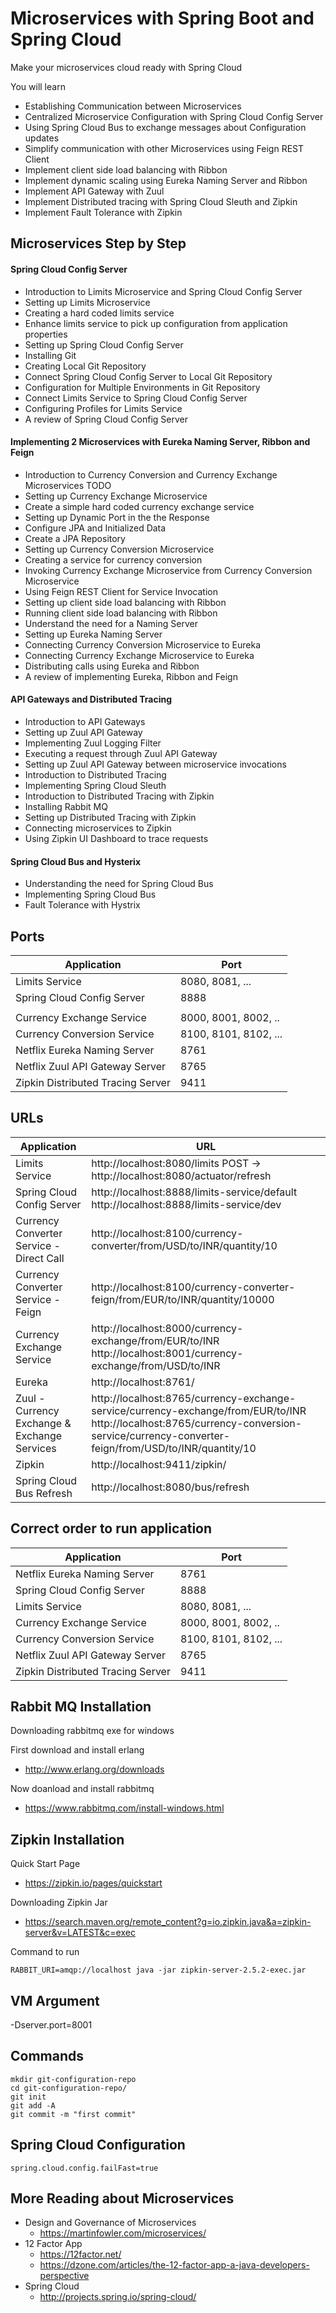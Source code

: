 # Microservices with Spring Boot and Spring Cloud

Make your microservices cloud ready with Spring Cloud

You will learn
- Establishing Communication between Microservices
- Centralized Microservice Configuration with Spring Cloud Config Server
- Using Spring Cloud Bus to exchange messages about Configuration updates
- Simplify communication with other Microservices using Feign REST Client
- Implement client side load balancing with Ribbon
- Implement dynamic scaling using Eureka Naming Server and Ribbon
- Implement API Gateway with Zuul
- Implement Distributed tracing with Spring Cloud Sleuth and Zipkin
- Implement Fault Tolerance with Zipkin

## Microservices Step by Step

#### Spring Cloud Config Server
-  Introduction to Limits Microservice and Spring Cloud Config Server
-  Setting up Limits Microservice
-  Creating a hard coded limits service
-  Enhance limits service to pick up configuration from application properties
-  Setting up Spring Cloud Config Server
-  Installing Git
-  Creating Local Git Repository
-  Connect Spring Cloud Config Server to Local Git Repository
-  Configuration for Multiple Environments in Git Repository
-  Connect Limits Service to Spring Cloud Config Server
-  Configuring Profiles for Limits Service
-  A review of Spring Cloud Config Server

#### Implementing 2 Microservices with Eureka Naming Server, Ribbon and Feign
- Introduction to Currency Conversion and Currency Exchange Microservices TODO
- Setting up Currency Exchange Microservice
- Create a simple hard coded currency exchange service
- Setting up Dynamic Port in the the Response
- Configure JPA and Initialized Data
- Create a JPA Repository
- Setting up Currency Conversion Microservice
- Creating a service for currency conversion
- Invoking Currency Exchange Microservice from Currency Conversion Microservice
- Using Feign REST Client for Service Invocation
- Setting up client side load balancing with Ribbon
- Running client side load balancing with Ribbon
- Understand the need for a Naming Server
- Setting up Eureka Naming Server
- Connecting Currency Conversion Microservice to Eureka
- Connecting Currency Exchange Microservice to Eureka
- Distributing calls using Eureka and Ribbon
- A review of implementing Eureka, Ribbon and Feign

#### API Gateways and Distributed Tracing
- Introduction to API Gateways
- Setting up Zuul API Gateway
- Implementing Zuul Logging Filter
- Executing a request through Zuul API Gateway
- Setting up Zuul API Gateway between microservice invocations
- Introduction to Distributed Tracing
- Implementing Spring Cloud Sleuth
- Introduction to Distributed Tracing with Zipkin
- Installing Rabbit MQ
- Setting up Distributed Tracing with Zipkin
- Connecting microservices to Zipkin
- Using Zipkin UI Dashboard to trace requests

#### Spring Cloud Bus and Hysterix
- Understanding the need for Spring Cloud Bus
- Implementing Spring Cloud Bus
- Fault Tolerance with Hystrix


## Ports

|     Application       |     Port          |
| ------------- | ------------- |
| Limits Service | 8080, 8081, ... |
| Spring Cloud Config Server | 8888 |
|  |  |
| Currency Exchange Service | 8000, 8001, 8002, ..  |
| Currency Conversion Service | 8100, 8101, 8102, ... |
| Netflix Eureka Naming Server | 8761 |
| Netflix Zuul API Gateway Server | 8765 |
| Zipkin Distributed Tracing Server | 9411 |


## URLs

|     Application       |     URL          |
| ------------- | ------------- |
| Limits Service | http://localhost:8080/limits POST -> http://localhost:8080/actuator/refresh|
|Spring Cloud Config Server| http://localhost:8888/limits-service/default http://localhost:8888/limits-service/dev |
|  Currency Converter Service - Direct Call| http://localhost:8100/currency-converter/from/USD/to/INR/quantity/10|
|  Currency Converter Service - Feign| http://localhost:8100/currency-converter-feign/from/EUR/to/INR/quantity/10000|
| Currency Exchange Service | http://localhost:8000/currency-exchange/from/EUR/to/INR http://localhost:8001/currency-exchange/from/USD/to/INR|
| Eureka | http://localhost:8761/|
| Zuul - Currency Exchange & Exchange Services | http://localhost:8765/currency-exchange-service/currency-exchange/from/EUR/to/INR http://localhost:8765/currency-conversion-service/currency-converter-feign/from/USD/to/INR/quantity/10|
| Zipkin | http://localhost:9411/zipkin/ |
| Spring Cloud Bus Refresh | http://localhost:8080/bus/refresh |

## Correct order to run application

|     Application       |     Port          |
| ------------- | ------------- |
| Netflix Eureka Naming Server | 8761 |
| Spring Cloud Config Server | 8888 |
| Limits Service | 8080, 8081, ... |
| Currency Exchange Service | 8000, 8001, 8002, ..  |
| Currency Conversion Service | 8100, 8101, 8102, ... |
| Netflix Zuul API Gateway Server | 8765 |
| Zipkin Distributed Tracing Server | 9411 |

## Rabbit MQ Installation
Downloading rabbitmq exe for windows

First download and install erlang 
- http://www.erlang.org/downloads

Now doanload and install rabbitmq
- https://www.rabbitmq.com/install-windows.html


## Zipkin Installation

Quick Start Page
- https://zipkin.io/pages/quickstart

Downloading Zipkin Jar
- https://search.maven.org/remote_content?g=io.zipkin.java&a=zipkin-server&v=LATEST&c=exec

Command to run
```
RABBIT_URI=amqp://localhost java -jar zipkin-server-2.5.2-exec.jar
```

## VM Argument

-Dserver.port=8001

## Commands

```
mkdir git-configuration-repo
cd git-configuration-repo/
git init
git add -A
git commit -m "first commit"
```

## Spring Cloud Configuration

```
spring.cloud.config.failFast=true

```

## More Reading about Microservices
- Design and Governance of Microservices
    - https://martinfowler.com/microservices/
- 12 Factor App 
    - https://12factor.net/
    - https://dzone.com/articles/the-12-factor-app-a-java-developers-perspective
- Spring Cloud
    - http://projects.spring.io/spring-cloud/
